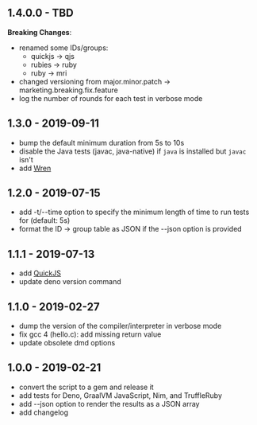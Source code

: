 ## 1.4.0.0 - TBD

**Breaking Changes**:

- renamed some IDs/groups:
  - quickjs -> qjs
  - rubies  -> ruby
  - ruby    -> mri
- changed versioning from major.minor.patch -> marketing.breaking.fix.feature
- log the number of rounds for each test in verbose mode

## 1.3.0 - 2019-09-11

- bump the default minimum duration from 5s to 10s
- disable the Java tests (javac, java-native) if `java` is installed but
  `javac` isn't
- add [Wren](http://wren.io/)

## 1.2.0 - 2019-07-15

- add -t/--time option to specify the minimum length of time to run tests for
 (default: 5s)
- format the ID -> group table as JSON if the --json option is provided

## 1.1.1 - 2019-07-13

- add [QuickJS](https://bellard.org/quickjs/)
- update deno version command

## 1.1.0 - 2019-02-27

- dump the version of the compiler/interpreter in verbose mode
- fix gcc 4 (hello.c): add missing return value
- update obsolete dmd options

## 1.0.0 - 2019-02-21

- convert the script to a gem and release it
- add tests for Deno, GraalVM JavaScript, Nim, and TruffleRuby
- add --json option to render the results as a JSON array
- add changelog
